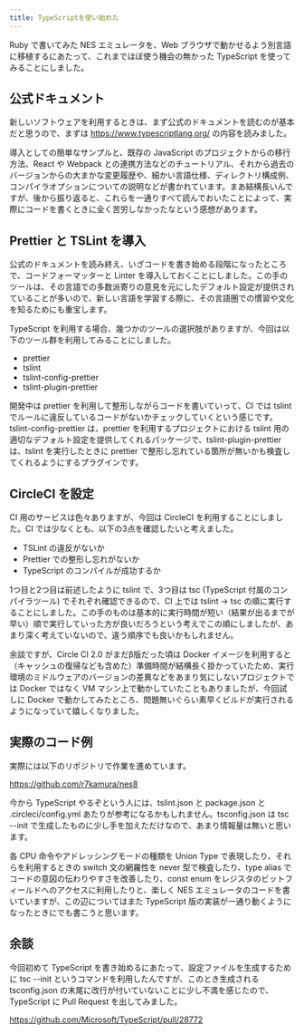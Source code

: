 ```yaml
---
title: TypeScriptを使い始めた
---
```


Ruby で書いてみた NES エミュレータを、Web ブラウザで動かせるよう別言語に移植するにあたって、これまでほぼ使う機会の無かった TypeScript を使ってみることにしました。

## 公式ドキュメント

新しいソフトウェアを利用するときは、まず公式のドキュメントを読むのが基本だと思うので、まずは <https://www.typescriptlang.org/> の内容を読みました。

導入としての簡単なサンプルと、既存の JavaScript のプロジェクトからの移行方法、React や Webpack との連携方法などのチュートリアル、それから過去のバージョンからの大まかな変更履歴や、細かい言語仕様、ディレクトリ構成例、コンパイラオプションについての説明などが書かれています。まあ結構長いんですが、後から振り返ると、これらを一通りすべて読んでおいたことによって、実際にコードを書くときに全く苦労しなかったなという感想があります。

## Prettier と TSLint を導入

公式のドキュメントを読み終え、いざコードを書き始める段階になったところで、コードフォーマッターと Linter を導入しておくことにしました。この手のツールは、その言語での多数派寄りの意見を元にしたデフォルト設定が提供されていることが多いので、新しい言語を学習する際に、その言語圏での慣習や文化を知るためにも重宝します。

TypeScript を利用する場合、幾つかのツールの選択肢がありますが、今回は以下のツール群を利用してみることにしました。

- prettier
- tslint
- tslint-config-prettier
- tslint-plugin-prettier

開発中は prettier を利用して整形しながらコードを書いていって、CI では tslint でルールに違反しているコードがないかチェックしていくという感じです。tslint-config-prettier は、prettier を利用するプロジェクトにおける tslint 用の適切なデフォルト設定を提供してくれるパッケージで、tslint-plugin-prettier は、tslint を実行したときに prettier で整形し忘れている箇所が無いかも検査してくれるようにするプラグインです。

## CircleCI を設定

CI 用のサービスは色々ありますが、今回は CircleCI を利用することにしました。CI では少なくとも、以下の3点を確認したいと考えました。

- TSLint の違反がないか
- Prettier での整形し忘れがないか
- TypeScript のコンパイルが成功するか

1つ目と2つ目は前述したように tslint で、3つ目は tsc (TypeScript 付属のコンパイラツール) でそれぞれ確認できるので、CI 上では tslint → tsc の順に実行することにしました。この手のものは基本的に実行時間が短い（結果が出るまでが早い）順で実行していった方が良いだろうという考えでこの順にしましたが、あまり深く考えていないので、違う順序でも良いかもしれません。

余談ですが、Circle CI 2.0 がまだβ版だった頃は Docker イメージを利用すると（キャッシュの復帰なども含めた）準備時間が結構長く掛かっていたため、実行環境のミドルウェアのバージョンの差異などをあまり気にしないプロジェクトでは Docker ではなく VM マシン上で動かしていたこともありましたが、今回試しに Docker で動かしてみたところ、問題無いぐらい素早くビルドが実行されるようになっていて嬉しくなりました。

## 実際のコード例

実際には以下のリポジトリで作業を進めています。

<https://github.com/r7kamura/nes8>

今から TypeScript やるぞという人には、tslint.json と package.json と .circleci/config.yml あたりが参考になるかもしれません。tsconfig.json は tsc --init で生成したものに少し手を加えただけなので、あまり情報量は無いと思います。

各 CPU 命令やアドレッシングモードの種類を Union Type で表現したり、それらを利用するときの switch 文の網羅性を never 型で検査したり、type alias でコードの意図の伝わりやすさを改善したり、const enum をレジスタのビットフィールドへのアクセスに利用したりと、楽しく NES エミュレータのコードを書いていますが、この辺についてはまた TypeScript 版の実装が一通り動くようになったときにでも書こうと思います。

## 余談

今回初めて TypeScript を書き始めるにあたって、設定ファイルを生成するために tsc --init というコマンドを利用したんですが、このとき生成される tsconfig.json の末尾に改行が付いていないことに少し不満を感じたので、TypeScript に Pull Request を出してみました。

<https://github.com/Microsoft/TypeScript/pull/28772>
